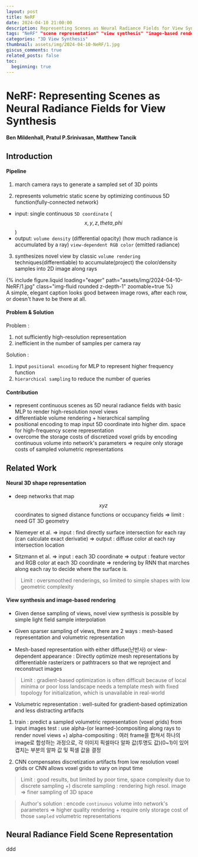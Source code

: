 ```yaml
---
layout: post
title: NeRF
date: 2024-04-10 21:00:00
description: Representing Scenes as Neural Radiance Fields for View Synthesis
tags: "NeRF" "scene representation" "view synthesis" "image-based rendering" "volume rendering" "3D deep learning" 
categories: "3D View Synthesis"
thumbnail: assets/img/2024-04-10-NeRF/1.jpg
giscus_comments: true
related_posts: false
toc:
  beginning: true
---
```


# NeRF: Representing Scenes as Neural Radiance Fields for View Synthesis

#### Ben Mildenhall, Pratul P.Srinivasan, Matthew Tancik

## Introduction

#### Pipeline

1. march camera rays to generate a sampled set of 3D points

2. represents volumetric static scene by optimizing continuous 5D function(fully-connected network)

- input: single continuous `5D coordinate` ($$x, y, z, theta, phi$$)
- output:
  `volume density` (differential opacity) (how much radiance is accumulated by a ray)
  `view-dependent RGB color` (emitted radiance)

3. synthesizes novel view by classic `volume rendering` techniques(differentiable) to accumulate(project) the color/density samples into 2D image along rays

<div class="row mt-3">
    <div class="col-sm mt-3 mt-md-0">
        {% include figure.liquid loading="eager" path="assets/img/2024-04-10-NeRF/1.jpg" class="img-fluid rounded z-depth-1" zoomable=true %}
    </div>
</div>
<div class="caption">
    A simple, elegant caption looks good between image rows, after each row, or doesn't have to be there at all.
</div>

#### Problem & Solution

Problem :

1. not sufficiently high-resolution representation
2. inefficient in the number of samples per camera ray

Solution :

1. input `positional encoding` for MLP to represent higher frequency function
2. `hierarchical sampling` to reduce the number of queries

#### Contribution

- represent continuous scenes as 5D neural radiance fields with basic MLP to render high-resolution novel views
- differentiable volume rendering + hierarchical sampling
- positional encoding to map input 5D coordinate into higher dim. space for high-frequency scene representation
- overcome the storage costs of discretized voxel grids by encoding continuous volume into network's parameters 
=> require only storage costs of sampled volumetric representations

## Related Work

#### Neural 3D shape representation

- deep networks that map $$xyz$$ coordinates to signed distance functions or occupancy fields
=> limit : need GT 3D geometry

- Niemeyer et al.
=> input : find directly surface intersection for each ray
(can calculate exact derivatie)
=> output : diffuse color at each ray intersection location

- Sitzmann et al.
=> input : each 3D coordinate
=> output : feature vector and RGB color at each 3D coordinate
=> rendering by RNN that marches along each ray to decide where the surface is.

> Limit : oversmoothed renderings, so limited to simple shapes with low geometric complexity

#### View synthesis and image-based rendering

- Given dense sampling of views, novel view synthesis is possible by simple light field sample interpolation

- Given sparser sampling of views, there are 2 ways : mesh-based representation and volumetric representation

- Mesh-based representation with either diffuse(난반사) or view-dependent appearance :
Directly optimize mesh representations by differentiable rasterizers or pathtracers so that we reproject and reconstruct images

> Limit : 
gradient-based optimization is often difficult because of local minima or poor loss landscape
needs a template mesh with fixed topology for initialization, which is unavailable in real-world

- Volumetric representation :
well-suited for gradient-based optimization and less distracting artifacts

1. train : predict a sampled volumetric representation (voxel grids) from input images
test : use alpha-(or learned-)compositing along rays to render novel views
+) alpha-compositing : 여러 frame을 합쳐서 하나의 image로 합성하는 과정으로, 각 이미지 픽셀마다 알파 값(투명도 값)(0~1)이 있어 겹치는 부분의 알파 값 및 픽셀 값을 결정

2. CNN compensates discretization artifacts from low resolution voxel grids or CNN allows voxel grids to vary on input time

> Limit :
good results, but limited by poor time, space complexity due to discrete sampling
+) discrete sampling : rendering high resol. image => finer sampling of 3D space

> Author's solution :
encode `continuous` volume into network's parameters
=> higher quality rendering + require only storage cost of those `sampled` volumetric representations

## Neural Radiance Field Scene Representation

ddd